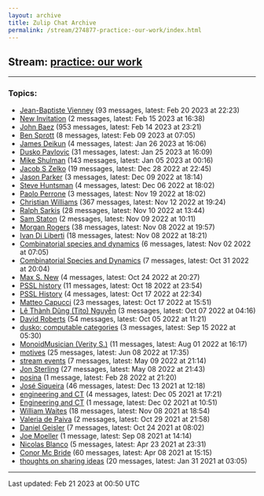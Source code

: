 ```yaml
---
layout: archive
title: Zulip Chat Archive
permalink: /stream/274877-practice:-our-work/index.html
---
```


## Stream: [practice: our work](https://mattecapu.github.io/ct-zulip-archive/stream/274877-practice:-our-work/index.html)
---

### Topics:

* [Jean-Baptiste Vienney](topic/topic_Jean-Baptiste.20Vienney.html) (93 messages, latest: Feb 20 2023 at 22:23)
* [New Invitation](topic/topic_New.20Invitation.html) (2 messages, latest: Feb 15 2023 at 16:38)
* [John Baez](topic/topic_John.20Baez.html) (953 messages, latest: Feb 14 2023 at 23:21)
* [Ben Sprott](topic/topic_Ben.20Sprott.html) (8 messages, latest: Feb 09 2023 at 07:05)
* [James Deikun](topic/topic_James.20Deikun.html) (4 messages, latest: Jan 26 2023 at 16:06)
* [Dusko Pavlovic](topic/topic_Dusko.20Pavlovic.html) (31 messages, latest: Jan 25 2023 at 16:09)
* [Mike Shulman](topic/topic_Mike.20Shulman.html) (143 messages, latest: Jan 05 2023 at 00:16)
* [Jacob S Zelko](topic/topic_Jacob.20S.20Zelko.html) (19 messages, latest: Dec 28 2022 at 22:45)
* [Jason Parker](topic/topic_Jason.20Parker.html) (3 messages, latest: Dec 09 2022 at 18:14)
* [Steve Huntsman](topic/topic_Steve.20Huntsman.html) (4 messages, latest: Dec 06 2022 at 18:02)
* [Paolo Perrone](topic/topic_Paolo.20Perrone.html) (3 messages, latest: Nov 19 2022 at 18:02)
* [Christian Williams](topic/topic_Christian.20Williams.html) (367 messages, latest: Nov 12 2022 at 19:24)
* [Ralph Sarkis](topic/topic_Ralph.20Sarkis.html) (28 messages, latest: Nov 10 2022 at 13:44)
* [Sam Staton](topic/topic_Sam.20Staton.html) (2 messages, latest: Nov 09 2022 at 10:11)
* [Morgan Rogers](topic/topic_Morgan.20Rogers.html) (38 messages, latest: Nov 08 2022 at 19:57)
* [Ivan Di Liberti](topic/topic_Ivan.20Di.20Liberti.html) (18 messages, latest: Nov 08 2022 at 18:21)
* [Combinatorial species and dynamics](topic/topic_Combinatorial.20species.20and.20dynamics.html) (6 messages, latest: Nov 02 2022 at 07:05)
* [Combinatorial Species and Dynamics](topic/topic_Combinatorial.20Species.20and.20Dynamics.html) (7 messages, latest: Oct 31 2022 at 20:04)
* [Max S. New](topic/topic_Max.20S.2E.20New.html) (4 messages, latest: Oct 24 2022 at 20:27)
* [PSSL history](topic/topic_PSSL.20history.html) (11 messages, latest: Oct 18 2022 at 23:54)
* [PSSL History](topic/topic_PSSL.20History.html) (4 messages, latest: Oct 17 2022 at 22:34)
* [Matteo Capucci](topic/topic_Matteo.20Capucci.html) (23 messages, latest: Oct 17 2022 at 15:51)
* [Lê Thành Dũng (Tito) Nguyễn](topic/topic_L.C3.AA.20Th.C3.A0nh.20D.C5.A9ng.20(Tito).20Nguy.E1.BB.85n.html) (3 messages, latest: Oct 07 2022 at 04:16)
* [David Roberts](topic/topic_David.20Roberts.html) (54 messages, latest: Oct 05 2022 at 11:21)
* [dusko: computable categories](topic/topic_dusko.3A.20computable.20categories.html) (3 messages, latest: Sep 15 2022 at 05:30)
* [MonoidMusician (Verity S.)](topic/topic_MonoidMusician.20(Verity.20S.2E).html) (11 messages, latest: Aug 01 2022 at 16:17)
* [motives](topic/topic_motives.html) (25 messages, latest: Jun 08 2022 at 17:35)
* [stream events](topic/topic_stream.20events.html) (7 messages, latest: May 09 2022 at 21:14)
* [Jon Sterling](topic/topic_Jon.20Sterling.html) (27 messages, latest: May 08 2022 at 21:43)
* [posina](topic/topic_posina.html) (1 message, latest: Feb 28 2022 at 21:20)
* [José Siqueira](topic/topic_Jos.C3.A9.20Siqueira.html) (46 messages, latest: Dec 13 2021 at 12:18)
* [engineering and CT](topic/topic_engineering.20and.20CT.html) (4 messages, latest: Dec 05 2021 at 17:21)
* [Engineering and CT](topic/topic_Engineering.20and.20CT.html) (1 message, latest: Dec 02 2021 at 10:51)
* [William Waites](topic/topic_William.20Waites.html) (18 messages, latest: Nov 08 2021 at 18:54)
* [Valeria de Paiva](topic/topic_Valeria.20de.20Paiva.html) (2 messages, latest: Oct 29 2021 at 21:58)
* [Daniel Geisler](topic/topic_Daniel.20Geisler.html) (7 messages, latest: Oct 24 2021 at 08:02)
* [Joe Moeller](topic/topic_Joe.20Moeller.html) (1 message, latest: Sep 08 2021 at 14:14)
* [Nicolas Blanco](topic/topic_Nicolas.20Blanco.html) (5 messages, latest: Apr 23 2021 at 23:31)
* [Conor Mc Bride](topic/topic_Conor.20Mc.20Bride.html) (60 messages, latest: Apr 08 2021 at 15:15)
* [thoughts on sharing ideas](topic/topic_thoughts.20on.20sharing.20ideas.html) (20 messages, latest: Jan 31 2021 at 03:05)

<hr><p>Last updated: Feb 21 2023 at 00:50 UTC</p>